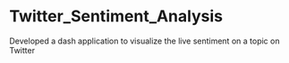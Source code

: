 # Twitter_Sentiment_Analysis
Developed a dash application to visualize the live sentiment on a topic on Twitter
